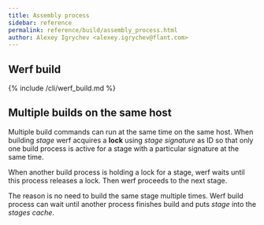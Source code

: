 ```yaml
---
title: Assembly process
sidebar: reference
permalink: reference/build/assembly_process.html
author: Alexey Igrychev <alexey.igrychev@flant.com>
---
```


## Werf build

{% include /cli/werf_build.md %}

## Multiple builds on the same host

Multiple build commands can run at the same time on the same host. When building _stage_ werf acquires a **lock** using _stage signature_ as ID so that only one build process is active for a stage with a particular signature at the same time.

When another build process is holding a lock for a stage, werf waits until this process releases a lock. Then werf proceeds to the next stage.

The reason is no need to build the same stage multiple times. Werf build process can wait until another process finishes build and puts _stage_ into the _stages cache_.
